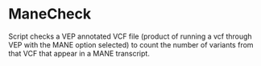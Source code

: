 # ManeCheck

Script checks a VEP annotated VCF file (product of running a vcf through VEP with the MANE option selected) to count the number of variants from that VCF that appear in a MANE transcript.